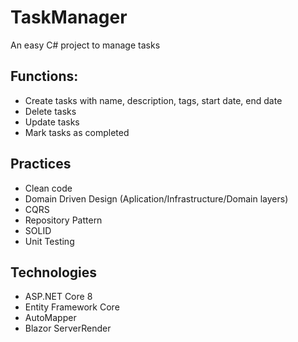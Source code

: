 # TaskManager
An easy C# project to manage tasks
## Functions:
- Create tasks with name, description, tags, start date, end date
- Delete tasks
- Update tasks
- Mark tasks as completed

## Practices
- Clean code
- Domain Driven Design (Aplication/Infrastructure/Domain layers)
- CQRS
- Repository Pattern
- SOLID
- Unit Testing

## Technologies
- ASP.NET Core 8
- Entity Framework Core
- AutoMapper
- Blazor ServerRender
